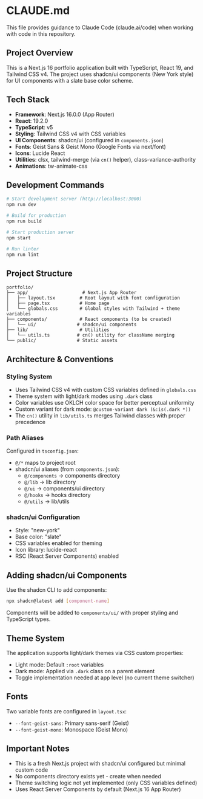# CLAUDE.md

This file provides guidance to Claude Code (claude.ai/code) when working with code in this repository.

## Project Overview

This is a Next.js 16 portfolio application built with TypeScript, React 19, and Tailwind CSS v4. The project uses shadcn/ui components (New York style) for UI components with a slate base color scheme.

## Tech Stack

- **Framework**: Next.js 16.0.0 (App Router)
- **React**: 19.2.0
- **TypeScript**: v5
- **Styling**: Tailwind CSS v4 with CSS variables
- **UI Components**: shadcn/ui (configured in `components.json`)
- **Fonts**: Geist Sans & Geist Mono (Google Fonts via next/font)
- **Icons**: Lucide React
- **Utilities**: clsx, tailwind-merge (via `cn()` helper), class-variance-authority
- **Animations**: tw-animate-css

## Development Commands

```bash
# Start development server (http://localhost:3000)
npm run dev

# Build for production
npm run build

# Start production server
npm start

# Run linter
npm run lint
```

## Project Structure

```
portfolio/
├── app/                    # Next.js App Router
│   ├── layout.tsx         # Root layout with font configuration
│   ├── page.tsx           # Home page
│   └── globals.css        # Global styles with Tailwind + theme variables
├── components/            # React components (to be created)
│   └── ui/               # shadcn/ui components
├── lib/                   # Utilities
│   └── utils.ts          # cn() utility for className merging
└── public/               # Static assets
```

## Architecture & Conventions

### Styling System
- Uses Tailwind CSS v4 with custom CSS variables defined in `globals.css`
- Theme system with light/dark modes using `.dark` class
- Color variables use OKLCH color space for better perceptual uniformity
- Custom variant for dark mode: `@custom-variant dark (&:is(.dark *))`
- The `cn()` utility in `lib/utils.ts` merges Tailwind classes with proper precedence

### Path Aliases
Configured in `tsconfig.json`:
- `@/*` maps to project root
- shadcn/ui aliases (from `components.json`):
  - `@/components` → components directory
  - `@/lib` → lib directory
  - `@/ui` → components/ui directory
  - `@/hooks` → hooks directory
  - `@/utils` → lib/utils

### shadcn/ui Configuration
- Style: "new-york"
- Base color: "slate"
- CSS variables enabled for theming
- Icon library: lucide-react
- RSC (React Server Components) enabled

## Adding shadcn/ui Components

Use the shadcn CLI to add components:
```bash
npx shadcn@latest add [component-name]
```

Components will be added to `components/ui/` with proper styling and TypeScript types.

## Theme System

The application supports light/dark themes via CSS custom properties:
- Light mode: Default `:root` variables
- Dark mode: Applied via `.dark` class on a parent element
- Toggle implementation needed at app level (no current theme switcher)

## Fonts

Two variable fonts are configured in `layout.tsx`:
- `--font-geist-sans`: Primary sans-serif (Geist)
- `--font-geist-mono`: Monospace (Geist Mono)

## Important Notes

- This is a fresh Next.js project with shadcn/ui configured but minimal custom code
- No components directory exists yet - create when needed
- Theme switching logic not yet implemented (only CSS variables defined)
- Uses React Server Components by default (Next.js 16 App Router)

